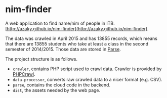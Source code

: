 # nim-finder

A web application to find name/nim of people in ITB. [http://azaky.github.io/nim-finder](http://azaky.github.io/nim-finder).

The data was crawled in April 2015 and has 13855 records, which means that there are 13855 students who take at least a class in the second semester of 2014/2015. Those data are stored in [Parse](http://parse.com).

The project structure is as follows.

- `crawler`, contains PHP script used to crawl data. Crawler is provided by [PHPCrawl](http://phpcrawl.cuab.de/).
- `data-processor`, converts raw crawled data to a nicer format (e.g. CSV).
- `parse`, contains the cloud code in the backend.
- `dist`, the assets needed by the web page.
